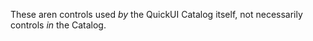 These aren controls used *by* the QuickUI Catalog itself, not necessarily controls
*in* the Catalog.

